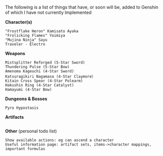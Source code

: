 The following is a list of things that have, or soon will be, added to Genshin of which I have not currently Implemented

**Character(s)**
```text
"Frostflake Heron" Kamisato Ayaka
"Frolicking Flames" Yoimiya
"Mujina Ninja" Sayu
Traveler - Electro
```
**Weapons**
```text
Mistsplitter Reforged (5-Star Sword)
Thundering Pulse (5-Star Bow)
Amenoma Kageuchi (4-Star Sword)
Katsuragikiri Nagamasa (4-Star Claymore）
Kitain Cross Spear (4-Star Polearm)
Hakushin Ring (4-Star Catalyst)
Hamayumi (4-Star Bow)
```
**Dungeons & Bosses**
```text
Pyro Hypostasis
```
**Artifacts**
```text
```
**Other** (personal todo list)
```text
Show available actions: eg can ascend a character
Useful information page: artifact sets, items->character mappings, important formulas
```
